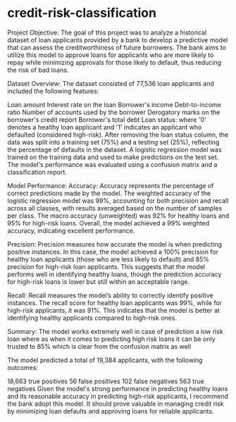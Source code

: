 # credit-risk-classification
Project Objective:
The goal of this project was to analyze a historical dataset of loan applicants provided by a bank to develop a predictive model that can assess the creditworthiness of future borrowers. The bank aims to utilize this model to approve loans for applicants who are more likely to repay while minimizing approvals for those likely to default, thus reducing the risk of bad loans.

Dataset Overview:
The dataset consisted of 77,536 loan applicants and included the following features:

Loan amount
Interest rate on the loan
Borrower's income
Debt-to-income ratio
Number of accounts used by the borrower
Derogatory marks on the borrower's credit report
Borrower's total debt
Loan status: where '0' denotes a healthy loan applicant and '1' indicates an applicant who defaulted (considered high-risk).
After removing the loan status column, the data was split into a training set (75%) and a testing set (25%), reflecting the percentage of defaults in the dataset. A logistic regression model was trained on the training data and used to make predictions on the test set. The model's performance was evaluated using a confusion matrix and a classification report.

Model Performance:
Accuracy: Accuracy represents the percentage of correct predictions made by the model. The weighted accuracy of the logistic regression model was 99%, accounting for both precision and recall across all classes, with results averaged based on the number of samples per class. The macro accuracy (unweighted) was 92% for healthy loans and 95% for high-risk loans. Overall, the model achieved a 99% weighted accuracy, indicating excellent performance.

Precision: Precision measures how accurate the model is when predicting positive instances. In this case, the model achieved a 100% precision for healthy loan applicants (those who are less likely to default) and 85% precision for high-risk loan applicants. This suggests that the model performs well in identifying healthy loans, though the prediction accuracy for high-risk loans is lower but still within an acceptable range.

Recall: Recall measures the model’s ability to correctly identify positive instances. The recall score for healthy loan applicants was 99%, while for high-risk applicants, it was 91%. This indicates that the model is better at identifying healthy applicants compared to high-risk ones.

Summary:
The model works extremely well in case of prediction a low risk loan where as when it comes to predicting high risk loans it can be only trusted to 85% which is clear from the confusion matrix as well

The model predicted a total of 19,384 applicants, with the following outcomes:

18,663 true positives
56 false positives
102 false negatives
563 true negatives
Given the model's strong performance in predicting healthy loans and its reasonable accuracy in predicting high-risk applicants, I recommend the bank adopt this model. It should prove valuable in managing credit risk by minimizing loan defaults and approving loans for reliable applicants.